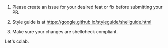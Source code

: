 1. Please create an issue for your desired feat or fix before submitting your PR.

2. Style guide is at https://google.github.io/styleguide/shellguide.html

3. Make sure your changes are shellcheck compliant. 

Let's colab.
